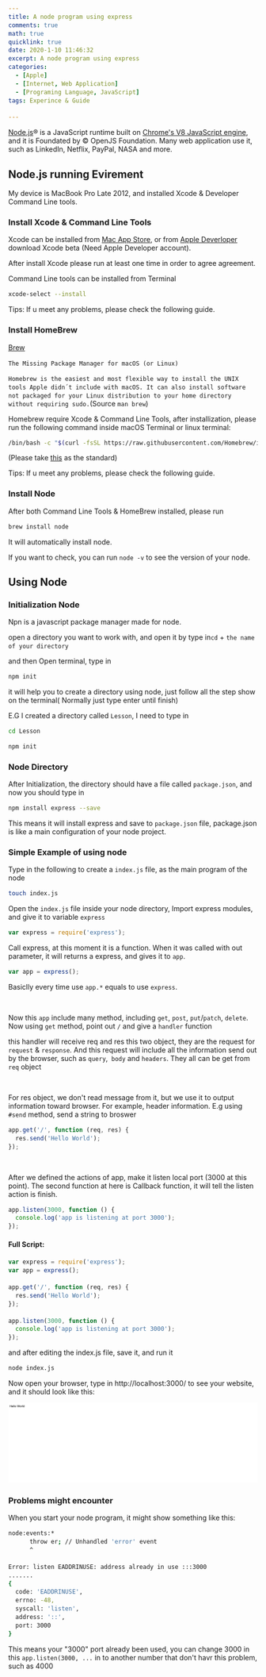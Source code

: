 ```yaml
---
title: A node program using express
comments: true
math: true
quicklink: true
date: 2020-1-10 11:46:32
excerpt: A node program using express
categories:
  - [Apple]
  - [Internet, Web Application]
  - [Programing Language, JavaScript]
tags: Experince & Guide

---
```


[Node.js](https://nodejs.org/)® is a JavaScript runtime built on [Chrome's V8 JavaScript engine](https://v8.dev/), and it is Foundated by © OpenJS Foundation. Many web application use it, such as LinkedIn, Netflix, PayPal, NASA and more.

<!-- more -->

## Node.js running Evirement

My device is MacBook Pro Late 2012, and installed Xcode & Developer Command Line tools.

### Install Xcode & Command Line Tools

Xcode can be installed from [Mac App Store](https://apps.apple.com/us/app/xcode/id497799835), or from [Apple Deverloper](https://developer.apple.com/download) download Xcode beta (Need Apple Developer account).

After install Xcode please run at least one time in order to agree agreement.

Command Line tools can be installed from Terminal

```bash
xcode-select --install
```

Tips: If u meet any problems, please check the following guide.



### Install HomeBrew

[Brew](http://brew.sh)

`The Missing Package Manager for macOS (or Linux)`

`Homebrew is the easiest and most flexible way to install the UNIX tools Apple didn´t include with macOS. It can also install software not packaged for your Linux distribution to your home directory without requiring sudo.`(Source `man brew`)

Homebrew require Xcode & Command Line Tools, after installization, please run the following command inside macOS Terminal or linux terminal:

```bash
/bin/bash -c "$(curl -fsSL https://raw.githubusercontent.com/Homebrew/install/HEAD/install.sh)"
```

(Please take [this](https://brew.sh) as the standard)

Tips: If u meet any problems, please check the following guide.



### Install Node

After both Command Line Tools & HomeBrew installed, please run

```bash
brew install node
```

It will automatically install node.

If you want to check, you can run `node -v` to see the version of your node.



## Using Node

### Initialization Node

Npn is a javascript package manager made for node.

open a directory you want to work with, and open it by type in`cd` + `the name of your directory`

and then Open terminal, type in

```bash
npm init
```

 it will help you to create a directory using node, just follow all the step show on the terminal( Normally just type enter until finish)

E.G I created a directory called `Lesson`, I need to type in 

```bash
cd Lesson
```

```bash
npm init
```

### Node Directory

After Initialization, the directory should have a file called `package.json`, and now you should type in 

```bash
npm install express --save
```

This means it will install express and save to `package.json` file,  package.json is like a main configuration of your node project.

### Simple Example of using node

Type in the following to create a `index.js` file, as the main program of the node

```bash
touch index.js
```

Open the `index.js` file inside your node directory, Import express modules, and give it to variable `express `

```js
var express = require('express');
```

Call express, at this moment it is a function. When it was called with out parameter, it will returns a express, and gives it to `app`.

```js
var app = express();
```

Basiclly every time use `app.*` equals to use `express`.

</br>

Now this `app` include many method, including `get`, `post`, `put`/`patch`, `delete`. Now using `get` method, point out `/` and give a `handler` function

this handler will receive req and res this two object, they are the request for `request` & `response`. And this request will include all the information send out by the browser, such as `query`,` body` and `headers`. They all can be get from `req` object

</br>



For res object, we don't read message from it, but we use it to output information toward browser. For example, header information. E.g using `#send` method, send a string to broswer

```js
app.get('/', function (req, res) {
  res.send('Hello World');
}); 
```



</br>



After we defined the actions of app, make it listen local port (3000 at this point). The second function at here is Callback function, it will tell the listen action is finish.

```js
app.listen(3000, function () {
  console.log('app is listening at port 3000');
});
```



#### Full Script:

```js
var express = require('express');
var app = express();

app.get('/', function (req, res) {
  res.send('Hello World');
}); 

app.listen(3000, function () {
  console.log('app is listening at port 3000');
});
```

and after editing the index.js file, save it, and run it

```bash
node index.js
```

Now open your browser, type in http://localhost:3000/ to see your website, and it should look like this:

![Lesson](/images/Node/Lesson.png)

### Problems might encounter

When you start your node program, it might show something like this:

```bash
node:events:*
      throw er; // Unhandled 'error' event
      ^

Error: listen EADDRINUSE: address already in use :::3000
.......
{
  code: 'EADDRINUSE',
  errno: -48,
  syscall: 'listen',
  address: '::',
  port: 3000
}

```

This means your "3000" port already been used, you can change 3000 in this  `app.listen(3000, ...` in to another number that don't havr this problem, such as 4000

